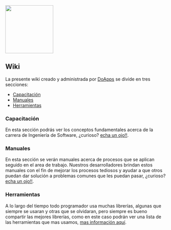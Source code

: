 <img  src="https://k62.kn3.net/8/E/0/1/D/C/14D.png"  height="150">

## Wiki
La presente wiki creado y administrada por [DoApps](http://www.doapps.me/) se divide en tres secciones:
* [Capacitación](https://github.com/doapps/software/wiki/Capacitación-inicio)
* [Manuales](https://github.com/doapps/software/wiki/Manuales-inicio)
* [Herramientas](https://github.com/doapps/software/wiki/Herramientas-inicio)

### Capacitación
En esta sección podrás ver los conceptos fundamentales acerca de la carrera de Ingeniería de Software, ¿curioso? [echa un ojo!!](https://github.com/doapps/software/wiki/Capacitación-inicio).

### Manuales
En esta sección se verán manuales acerca de procesos que se aplican seguido en el area de trabajo. Nuestros desarrolladores brindan estos manuales con el fin de mejorar los procesos tediosos y ayudar a que otros puedan dar solución a problemas comunes que les puedan pasar,  ¿curioso? [echa un ojo!!](https://github.com/doapps/software/wiki/Capacitación-inicio).

### Herramientas
A lo largo del tiempo todo programador usa muchas librerías, algunas que siempre se usaran y otras que se olvidaran, pero siempre es bueno compartir las mejores librerías, como en este caso podrán ver una lista de las herramientas que mas usamos, [mas información aquí](https://github.com/doapps/software/wiki/Herramientas-inicio).
